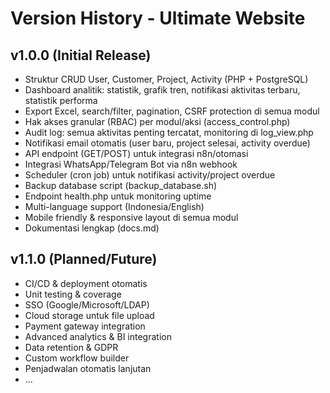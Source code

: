 # Version History - Ultimate Website

## v1.0.0 (Initial Release)
- Struktur CRUD User, Customer, Project, Activity (PHP + PostgreSQL)
- Dashboard analitik: statistik, grafik tren, notifikasi aktivitas terbaru, statistik performa
- Export Excel, search/filter, pagination, CSRF protection di semua modul
- Hak akses granular (RBAC) per modul/aksi (access_control.php)
- Audit log: semua aktivitas penting tercatat, monitoring di log_view.php
- Notifikasi email otomatis (user baru, project selesai, activity overdue)
- API endpoint (GET/POST) untuk integrasi n8n/otomasi
- Integrasi WhatsApp/Telegram Bot via n8n webhook
- Scheduler (cron job) untuk notifikasi activity/project overdue
- Backup database script (backup_database.sh)
- Endpoint health.php untuk monitoring uptime
- Multi-language support (Indonesia/English)
- Mobile friendly & responsive layout di semua modul
- Dokumentasi lengkap (docs.md)

## v1.1.0 (Planned/Future)
- CI/CD & deployment otomatis
- Unit testing & coverage
- SSO (Google/Microsoft/LDAP)
- Cloud storage untuk file upload
- Payment gateway integration
- Advanced analytics & BI integration
- Data retention & GDPR
- Custom workflow builder
- Penjadwalan otomatis lanjutan
- ...
